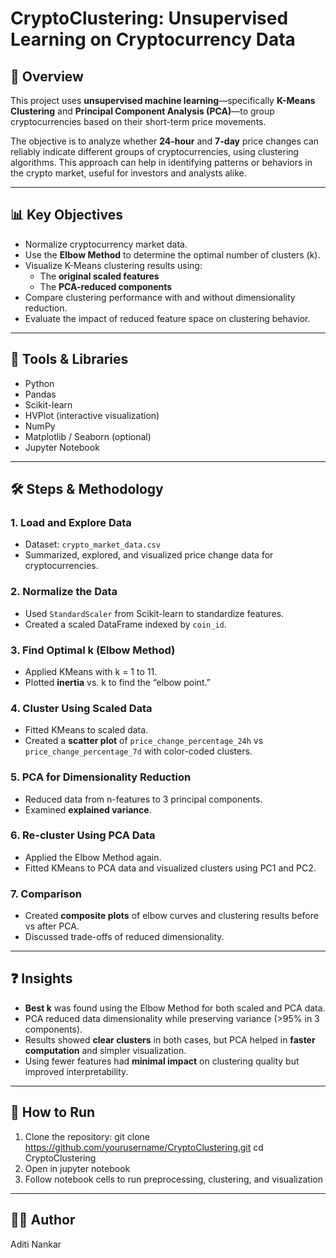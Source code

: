 # CryptoClustering: Unsupervised Learning on Cryptocurrency Data

## 📖 Overview

This project uses **unsupervised machine learning**—specifically **K-Means Clustering** and **Principal Component Analysis (PCA)**—to group cryptocurrencies based on their short-term price movements.

The objective is to analyze whether **24-hour** and **7-day** price changes can reliably indicate different groups of cryptocurrencies, using clustering algorithms. This approach can help in identifying patterns or behaviors in the crypto market, useful for investors and analysts alike.

---

## 📊 Key Objectives

- Normalize cryptocurrency market data.
- Use the **Elbow Method** to determine the optimal number of clusters (k).
- Visualize K-Means clustering results using:
  - The **original scaled features**
  - The **PCA-reduced components**
- Compare clustering performance with and without dimensionality reduction.
- Evaluate the impact of reduced feature space on clustering behavior.
---

## 🧠 Tools & Libraries

- Python
- Pandas
- Scikit-learn
- HVPlot (interactive visualization)
- NumPy
- Matplotlib / Seaborn (optional)
- Jupyter Notebook

---

## 🛠️ Steps & Methodology

### 1. Load and Explore Data
- Dataset: `crypto_market_data.csv`
- Summarized, explored, and visualized price change data for cryptocurrencies.

### 2. Normalize the Data
- Used `StandardScaler` from Scikit-learn to standardize features.
- Created a scaled DataFrame indexed by `coin_id`.

### 3. Find Optimal k (Elbow Method)
- Applied KMeans with k = 1 to 11.
- Plotted **inertia** vs. k to find the “elbow point.”

### 4. Cluster Using Scaled Data
- Fitted KMeans to scaled data.
- Created a **scatter plot** of `price_change_percentage_24h` vs `price_change_percentage_7d` with color-coded clusters.

### 5. PCA for Dimensionality Reduction
- Reduced data from n-features to 3 principal components.
- Examined **explained variance**.

### 6. Re-cluster Using PCA Data
- Applied the Elbow Method again.
- Fitted KMeans to PCA data and visualized clusters using PC1 and PC2.

### 7. Comparison
- Created **composite plots** of elbow curves and clustering results before vs after PCA.
- Discussed trade-offs of reduced dimensionality.

---

## ❓ Insights

- **Best k** was found using the Elbow Method for both scaled and PCA data.
- PCA reduced data dimensionality while preserving variance (>95% in 3 components).
- Results showed **clear clusters** in both cases, but PCA helped in **faster computation** and simpler visualization.
- Using fewer features had **minimal impact** on clustering quality but improved interpretability.

---

## 🚀 How to Run

1. Clone the repository:
git clone https://github.com/yourusername/CryptoClustering.git
cd CryptoClustering
2. Open in jupyter notebook
3. Follow notebook cells to run preprocessing, clustering, and visualization
---

## 👩‍💻 Author

Aditi Nankar

